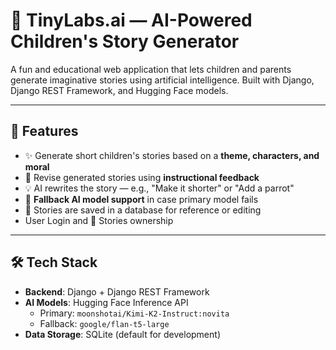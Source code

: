 # 🧠 TinyLabs.ai — AI-Powered Children's Story Generator

A fun and educational web application that lets children and parents generate imaginative stories using artificial intelligence. Built with Django, Django REST Framework, and Hugging Face models.

---

## 🚀 Features

- ✨ Generate short children's stories based on a **theme, characters, and moral**
- 🔁 Revise generated stories using **instructional feedback**
- 💡 AI rewrites the story — e.g., "Make it shorter" or "Add a parrot"
- 🔄 **Fallback AI model support** in case primary model fails
- 📜 Stories are saved in a database for reference or editing
- User Login and 📜 Stories ownership

---

## 🛠️ Tech Stack

- **Backend**: Django + Django REST Framework
- **AI Models**: Hugging Face Inference API
  - Primary: `moonshotai/Kimi-K2-Instruct:novita`
  - Fallback: `google/flan-t5-large`
- **Data Storage**: SQLite (default for development)

